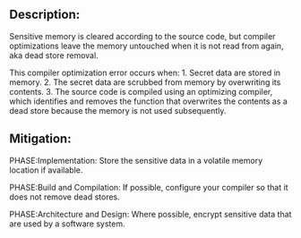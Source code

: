 ## Description:

Sensitive memory is cleared according to the source code, but compiler optimizations leave the memory untouched when it is not read from again, aka dead store removal.

This compiler optimization error occurs when: 1. Secret data are stored in memory. 2. The secret data are scrubbed from memory by overwriting its contents. 3. The source code is compiled using an optimizing compiler, which identifies and removes the function that overwrites the contents as a dead store because the memory is not used subsequently.

## Mitigation:


PHASE:Implementation:
Store the sensitive data in a volatile memory location if available.

PHASE:Build and Compilation:
If possible, configure your compiler so that it does not remove dead stores.

PHASE:Architecture and Design:
Where possible, encrypt sensitive data that are used by a software system.

